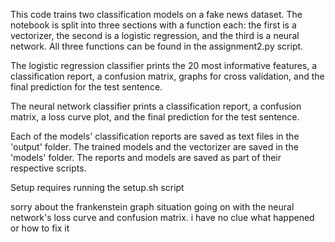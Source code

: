 This code trains two classification models on a fake news dataset. The notebook is split into three sections with a function each: the first is a vectorizer, the second is a logistic regression, and the third is a neural network. All three functions can be found in the assignment2.py script. 

The logistic regression classifier prints the 20 most informative features, a classification report, a confusion matrix, graphs for cross validation, and the final prediction for the test sentence.

The neural network classifier prints a classification report, a confusion matrix, a loss curve plot, and the final prediction for the test sentence.

Each of the models' classification reports are saved as text files in the 'output' folder. The trained models and the vectorizer are saved in the 'models' folder. The reports and models are saved as part of their respective scripts.

Setup requires running the setup.sh script

sorry about the frankenstein graph situation going on with the neural network's loss curve and confusion matrix. i have no clue what happened or how to fix it